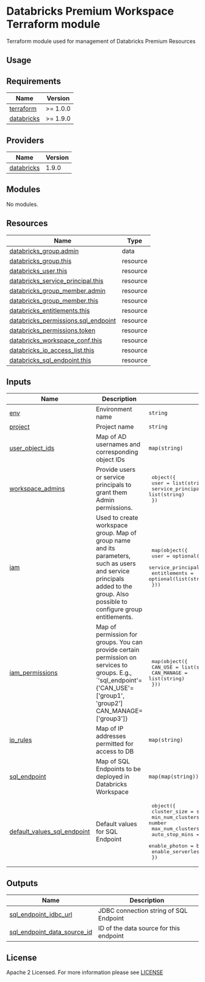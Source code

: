 # Databricks Premium Workspace Terraform module
Terraform module used for management of Databricks Premium Resources

## Usage

<!-- BEGIN_TF_DOCS -->
## Requirements

| Name                                                                          | Version    |
|-------------------------------------------------------------------------------|------------|
| <a name="requirement_terraform"></a> [terraform](#requirement\_terraform)     | >= 1.0.0   |
| <a name="requirement_databricks"></a> [databricks](#requirement\_databricks)  | >= 1.9.0   |

## Providers

| Name                                                                    | Version |
|-------------------------------------------------------------------------|---------|
| <a name="provider_databricks"></a> [databricks](#provider\_databricks)  | 1.9.0   |

## Modules

No modules.

## Resources

| Name                                                                                                                                         | Type     |
|----------------------------------------------------------------------------------------------------------------------------------------------|----------|
| [databricks_group.admin](https://registry.terraform.io/providers/databricks/databricks/latest/docs/data-sources/group)                       | data     |
| [databricks_group.this](https://registry.terraform.io/providers/databricks/databricks/latest/docs/resources/group)                           | resource |
| [databricks_user.this](https://registry.terraform.io/providers/databricks/databricks/latest/docs/resources/user)                             | resource |
| [databricks_service_principal.this](https://registry.terraform.io/providers/databricks/databricks/latest/docs/resources/service_principal)   | resource |
| [databricks_group_member.admin](https://registry.terraform.io/providers/databricks/databricks/latest/docs/resources/group_member)            | resource |
| [databricks_group_member.this](https://registry.terraform.io/providers/databricks/databricks/latest/docs/resources/group_member)             | resource |
| [databricks_entitlements.this](https://registry.terraform.io/providers/databricks/databricks/latest/docs/resources/entitlements)             | resource |
| [databricks_permissions.sql_endpoint](https://registry.terraform.io/providers/databricks/databricks/latest/docs/resources/permissions)       | resource |
| [databricks_permissions.token](https://registry.terraform.io/providers/databricks/databricks/latest/docs/resources/permissions)              | resource |
| [databricks_workspace_conf.this](https://registry.terraform.io/providers/databricks/databricks/latest/docs/resources/workspace_conf)         | resource |
| [databricks_ip_access_list.this](https://registry.terraform.io/providers/databricks/databricks/latest/docs/resources/ip_access_list)         | resource |
| [databricks_sql_endpoint.this](https://registry.terraform.io/providers/databricks/databricks/latest/docs/resources/sql_endpoint)             | resource |


## Inputs

| Name                                                                                                                      | Description                                                                                                                                                                   | Type                                                                                                                                                                                                                                                                                  | Default                                                                                                                                                                                                                                                                 | Required |
|---------------------------------------------------------------------------------------------------------------------------|-------------------------------------------------------------------------------------------------------------------------------------------------------------------------------|---------------------------------------------------------------------------------------------------------------------------------------------------------------------------------------------------------------------------------------------------------------------------------------|-------------------------------------------------------------------------------------------------------------------------------------------------------------------------------------------------------------------------------------------------------------------------|:--------:|
| <a name="input_env"></a> [env](#input\_env)                                                                               | Environment name                                                                                                                                                              | `string`                                                                                                                                                                                                                                                                              | n/a                                                                                                                                                                                                                                                                     |   yes    |
| <a name="input_project"></a> [project](#input\_project)                                                                   | Project name                                                                                                                                                                  | `string`                                                                                                                                                                                                                                                                              | n/a                                                                                                                                                                                                                                                                     |   yes    |
| <a name="input_user_object_ids"></a> [user\_object\_ids](#input\_user\_object\_ids)                                       | Map of AD usernames and corresponding object IDs                                                                                                                              | `map(string)`                                                                                                                                                                                                                                                                         | {}                                                                                                                                                                                                                                                                      |    no    |
| <a name="input_workspace_admins"></a> [workspace\_admins](#input\_workspace\_admins)                                      | Provide users or service principals to grant them Admin permissions.                                                                                                          | <pre> object({ <br>    user              = list(string) <br>    service_principal = list(string)<br>  }) </pre>                                                                                                                                                                       | <pre> { <br>   user              = null <br>   service_principal = null <br> } </pre>                                                                                                                                                                                   |    no    |
| <a name="input_iam"></a> [iam](#input\_iam)                                                                               | Used to create workspace group. Map of group name and its parameters, such as users and service principals added to the group. Also possible to configure group entitlements. | <pre> map(object({ <br>   user              = optional(list(string)) <br>   service_principal = optional(list(string)) <br>   entitlements      = optional(list(string)) <br> }))</pre>                                                                                               | {}                                                                                                                                                                                                                                                                      |    no    |
| <a name="input_iam_permissions"></a> [iam\_permissions](#input\_iam\_permissions)                                         | Map of permission for groups. You can provide certain permission on services to groups. E.g., `'sql_endpoint'={'CAN_USE'=['group1', 'group2'] CAN_MANAGE=['group3']}          | <pre>  map(object({ <br>    CAN_USE    = list(string) <br>    CAN_MANAGE = list(string)<br>  })) </pre>                                                                                                                                                                               | <pre> { <br>   "sql_endpoint" = { <br>     "CAN_USE"    = ["default"] <br>     "CAN_MANAGE" = [] <br>   } <br>   "token" = { <br>     "CAN_USE"    = ["default"] <br>     "CAN_MANAGE" = [] <br>   } <br> } </pre>                                                      |    no    |
| <a name="input_ip_rules"></a> [ip\_rules](#input\_ip\_rules)                                                              | Map of IP addresses permitted for access to DB                                                                                                                                | `map(string)`                                                                                                                                                                                                                                                                         | {}                                                                                                                                                                                                                                                                      |    no    |
| <a name="input_sql_endpoint"></a> [sql\_endpoint](#input\_sql\_endpoint)                                                  | Map of SQL Endpoints to be deployed in Databricks Workspace                                                                                                                   | `map(map(string))`                                                                                                                                                                                                                                                                    | {}                                                                                                                                                                                                                                                                      |    no    |
| <a name="input_default_values_sql_endpoint"></a> [default\_values\_sql\_endpoint](#input\_default\_values\_sql\_endpoint) | Default values for SQL Endpoint                                                                                                                                               | <pre> object({ <br>   cluster_size              = string <br>   min_num_clusters          = number <br>   max_num_clusters          = number <br>   auto_stop_mins            = string <br>   enable_photon             = bool <br>   enable_serverless_compute = bool <br> }) </pre> | <pre> { <br>   cluster_size              = "2X-Small" <br>   min_num_clusters          = 0 <br>   max_num_clusters          = 1 <br>   auto_stop_mins            = "30" <br>   enable_photon             = false <br>   enable_serverless_compute = false <br> } </pre> |    no    |

## Outputs

| Name                                                                                                                            | Description                               |
|---------------------------------------------------------------------------------------------------------------------------------|-------------------------------------------|
| <a name="output_sql_endpoint_jdbc_url"></a> [sql\_endpoint\_jdbc\_url](#output\_sql\_endpoint\_jdbc\_url)                       | JDBC connection string of SQL Endpoint    |
| <a name="output_sql_endpoint_data_source_id"></a> [sql\_endpoint\_data\_source\_id](#output\_sql\_endpoint\_data\_source\_id)   | ID of the data source for this endpoint   |
<!-- END_TF_DOCS -->

## License

Apache 2 Licensed. For more information please see [LICENSE](https://github.com/data-platform-hq/terraform-databricks-databricks-runtime-premium/blob/main/LICENSE)

